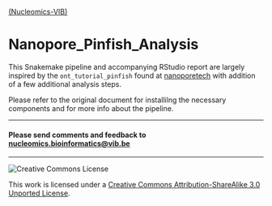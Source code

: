 [(Nucleomics-VIB)](https://github.com/Nucleomics-VIB)

Nanopore_Pinfish_Analysis
==========

This Snakemake pipeline and accompanying RStudio report are largely inspired by the ```ont_tutorial_pinfish``` found at [nanoporetech](https://github.com/nanoporetech/ont_tutorial_pinfish) with addition of a few additional analysis steps.

Please refer to the original document for installilng the necessary components and for more info about the pipeline.

<hr>

<h4>Please send comments and feedback to <a href="mailto:nucleomics.bioinformatics@vib.be">nucleomics.bioinformatics@vib.be</a></h4>

<hr>

![Creative Commons License](http://i.creativecommons.org/l/by-sa/3.0/88x31.png?raw=true)

This work is licensed under a [Creative Commons Attribution-ShareAlike 3.0 Unported License](http://creativecommons.org/licenses/by-sa/3.0/).
